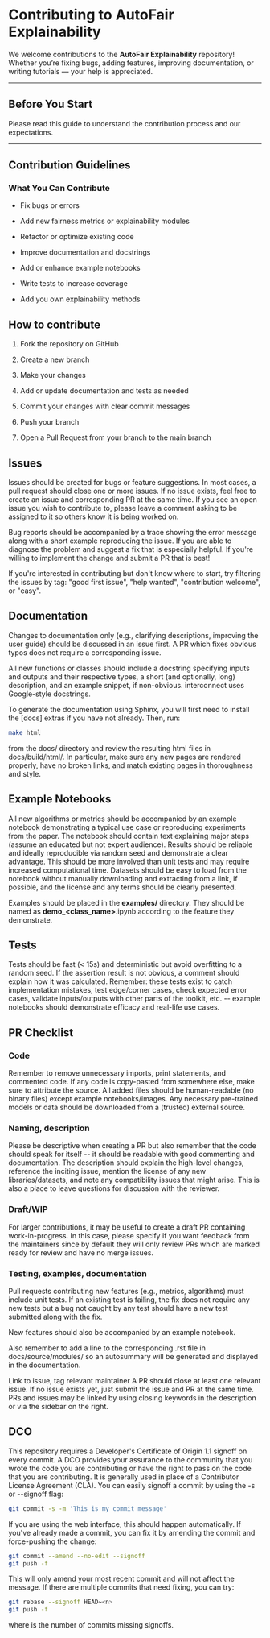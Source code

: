 # Contributing to AutoFair Explainability

We welcome contributions to the **AutoFair Explainability** repository! Whether you’re fixing bugs, adding features, improving documentation, or writing tutorials — your help is appreciated.

---

## Before You Start

Please read this guide to understand the contribution process and our expectations.

---

## Contribution Guidelines

### What You Can Contribute

- Fix bugs or errors

- Add new fairness metrics or explainability modules

- Refactor or optimize existing code

- Improve documentation and docstrings

- Add or enhance example notebooks

- Write tests to increase coverage
- Add you own explainability methods

## How to contribute

1. Fork the repository on GitHub

2. Create a new branch

3. Make your changes

4. Add or update documentation and tests as needed

5. Commit your changes with clear commit messages

6. Push your branch

7. Open a Pull Request from your branch to the main branch

## Issues
Issues should be created for bugs or feature suggestions. In most cases, a pull request should close one or more issues. If no issue exists, feel free to create an issue and corresponding PR at the same time. If you see an open issue you wish to contribute to, please leave a comment asking to be assigned to it so others know it is being worked on.

Bug reports should be accompanied by a trace showing the error message along with a short example reproducing the issue. If you are able to diagnose the problem and suggest a fix that is especially helpful. If you're willing to implement the change and submit a PR that is best!

If you're interested in contributing but don't know where to start, try filtering the issues by tag: "good first issue", "help wanted", "contribution welcome", or "easy".

## Documentation
Changes to documentation only (e.g., clarifying descriptions, improving the user guide) should be discussed in an issue first. A PR which fixes obvious typos does not require a corresponding issue.

All new functions or classes should include a docstring specifying inputs and outputs and their respective types, a short (and optionally, long) description, and an example snippet, if non-obvious. interconnect uses Google-style docstrings.

To generate the documentation using Sphinx, you will first need to install the [docs] extras if you have not already. Then, run:
```bash
make html
```
from the docs/ directory and review the resulting html files in docs/build/html/. In particular, make sure any new pages are rendered properly, have no broken links, and match existing pages in thoroughness and style.

## Example Notebooks
All new algorithms or metrics should be accompanied by an example notebook demonstrating a typical use case or reproducing experiments from the paper. The notebook should contain text explaining major steps (assume an educated but not expert audience). Results should be reliable and ideally reproducible via random seed and demonstrate a clear advantage. This should be more involved than unit tests and may require increased computational time. Datasets should be easy to load from the notebook without manually downloading and extracting from a link, if possible, and the license and any terms should be clearly presented.

Examples should be placed in the **examples/** directory. They should be named as **demo_<class_name>**.ipynb according to the feature they demonstrate.

## Tests
Tests should be fast (< 15s) and deterministic but avoid overfitting to a random seed. If the assertion result is not obvious, a comment should explain how it was calculated. Remember: these tests exist to catch implementation mistakes, test edge/corner cases, check expected error cases, validate inputs/outputs with other parts of the toolkit, etc. -- example notebooks should demonstrate efficacy and real-life use cases.

## PR Checklist
### Code
Remember to remove unnecessary imports, print statements, and commented code. If any code is copy-pasted from somewhere else, make sure to attribute the source. All added files should be human-readable (no binary files) except example notebooks/images. Any necessary pre-trained models or data should be downloaded from a (trusted) external source.

### Naming, description
Please be descriptive when creating a PR but also remember that the code should speak for itself -- it should be readable with good commenting and documentation. The description should explain the high-level changes, reference the inciting issue, mention the license of any new libraries/datasets, and note any compatibility issues that might arise. This is also a place to leave questions for discussion with the reviewer.

### Draft/WIP
For larger contributions, it may be useful to create a draft PR containing work-in-progress. In this case, please specify if you want feedback from the maintainers since by default they will only review PRs which are marked ready for review and have no merge issues.

### Testing, examples, documentation
Pull requests contributing new features (e.g., metrics, algorithms) must include unit tests. If an existing test is failing, the fix does not require any new tests but a bug not caught by any test should have a new test submitted along with the fix.

New features should also be accompanied by an example notebook.

Also remember to add a line to the corresponding .rst file in docs/source/modules/ so an autosummary will be generated and displayed in the documentation.

Link to issue, tag relevant maintainer
A PR should close at least one relevant issue. If no issue exists yet, just submit the issue and PR at the same time. PRs and issues may be linked by using closing keywords in the description or via the sidebar on the right.



## DCO
This repository requires a Developer's Certificate of Origin 1.1 signoff on every commit. A DCO provides your assurance to the community that you wrote the code you are contributing or have the right to pass on the code that you are contributing. It is generally used in place of a Contributor License Agreement (CLA). You can easily signoff a commit by using the -s or --signoff flag:

```bash
git commit -s -m 'This is my commit message'
```
If you are using the web interface, this should happen automatically. If you've already made a commit, you can fix it by amending the commit and force-pushing the change:
```bash
git commit --amend --no-edit --signoff
git push -f
```
This will only amend your most recent commit and will not affect the message. If there are multiple commits that need fixing, you can try:
```bash
git rebase --signoff HEAD~<n>
git push -f
```
where <n> is the number of commits missing signoffs.

